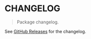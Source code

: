 # CHANGELOG

> Package changelog.

See [GitHub Releases](https://github.com/stdlib-js/stats-base-dists-t-mean/releases) for the changelog.